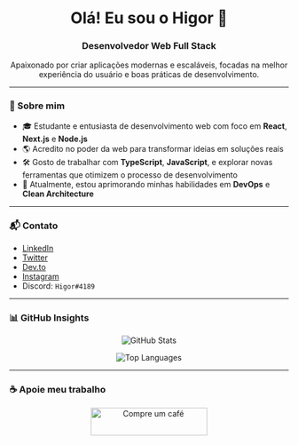 <h1 align="center">Olá! Eu sou o Higor 👋</h1>
<h3 align="center">Desenvolvedor Web Full Stack</h3>

<p align="center">
  Apaixonado por criar aplicações modernas e escaláveis, focadas na melhor experiência do usuário e boas práticas de desenvolvimento.
</p>

---

### 🚀 Sobre mim

- 🎓 Estudante e entusiasta de desenvolvimento web com foco em **React**, **Next.js** e **Node.js**
- 🌎 Acredito no poder da web para transformar ideias em soluções reais
- 🛠️ Gosto de trabalhar com **TypeScript**, **JavaScript**, e explorar novas ferramentas que otimizem o processo de desenvolvimento
- 🌱 Atualmente, estou aprimorando minhas habilidades em **DevOps** e **Clean Architecture**

---

### 📬 Contato

- [LinkedIn](https://linkedin.com/in/pedro-higor-b8b546234)
- [Twitter](https://twitter.com/higorkkkkkj)
- [Dev.to](https://dev.to/higordevv)
- [Instagram](https://instagram.com/higor.tsx)
- Discord: `Higor#4189`

---

### 📊 GitHub Insights

<p align="center">
  <img src="https://github-readme-stats.vercel.app/api?username=higordevv&show_icons=true&theme=default" alt="GitHub Stats" />
</p>

<p align="center">
  <img src="https://github-readme-stats.vercel.app/api/top-langs/?username=higordevv&layout=compact&langs_count=6" alt="Top Languages" />
</p>

---

### ☕ Apoie meu trabalho

<p align="center">
  <a href="https://www.buymeacoffee.com/pedrohigorx">
    <img src="https://cdn.buymeacoffee.com/buttons/v2/default-yellow.png" height="50" width="210" alt="Compre um café" />
  </a>
</p>
